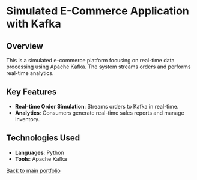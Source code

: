 # Simulated E-Commerce Application with Kafka

## Overview
This is a simulated e-commerce platform focusing on real-time data processing using Apache Kafka. The system streams orders and performs real-time analytics.

## Key Features
- **Real-time Order Simulation**: Streams orders to Kafka in real-time.
- **Analytics**: Consumers generate real-time sales reports and manage inventory.

## Technologies Used
- **Languages**: Python
- **Tools**: Apache Kafka

[Back to main portfolio](../../README.md)
